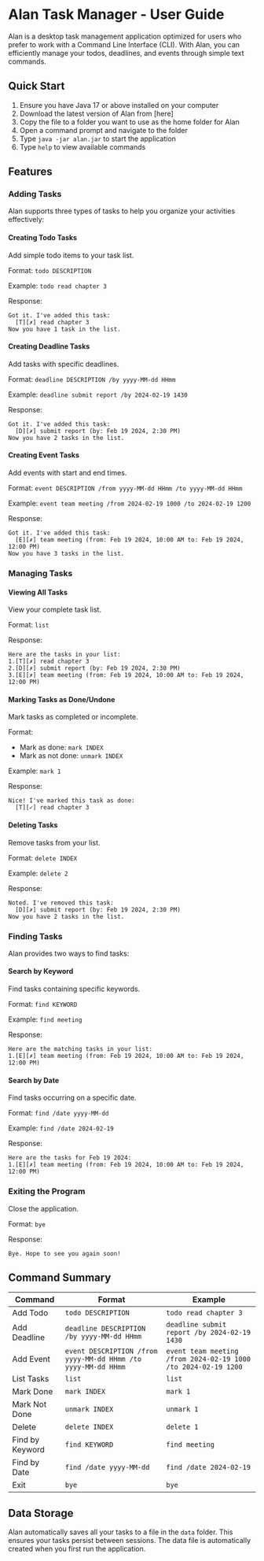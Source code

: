 # Alan Task Manager - User Guide

Alan is a desktop task management application optimized for users who prefer to work with a Command Line Interface (CLI). With Alan, you can efficiently manage your todos, deadlines, and events through simple text commands.

## Quick Start

1. Ensure you have Java 17 or above installed on your computer
2. Download the latest version of Alan from [here]
3. Copy the file to a folder you want to use as the home folder for Alan
4. Open a command prompt and navigate to the folder
5. Type `java -jar alan.jar` to start the application
6. Type `help` to view available commands

## Features

### Adding Tasks

Alan supports three types of tasks to help you organize your activities effectively:

#### Creating Todo Tasks

Add simple todo items to your task list.

Format: `todo DESCRIPTION`

Example: `todo read chapter 3`

Response:
```
Got it. I've added this task:
  [T][✗] read chapter 3
Now you have 1 task in the list.
```

#### Creating Deadline Tasks

Add tasks with specific deadlines.

Format: `deadline DESCRIPTION /by yyyy-MM-dd HHmm`

Example: `deadline submit report /by 2024-02-19 1430`

Response:
```
Got it. I've added this task:
  [D][✗] submit report (by: Feb 19 2024, 2:30 PM)
Now you have 2 tasks in the list.
```

#### Creating Event Tasks

Add events with start and end times.

Format: `event DESCRIPTION /from yyyy-MM-dd HHmm /to yyyy-MM-dd HHmm`

Example: `event team meeting /from 2024-02-19 1000 /to 2024-02-19 1200`

Response:
```
Got it. I've added this task:
  [E][✗] team meeting (from: Feb 19 2024, 10:00 AM to: Feb 19 2024, 12:00 PM)
Now you have 3 tasks in the list.
```

### Managing Tasks

#### Viewing All Tasks

View your complete task list.

Format: `list`

Response:
```
Here are the tasks in your list:
1.[T][✗] read chapter 3
2.[D][✗] submit report (by: Feb 19 2024, 2:30 PM)
3.[E][✗] team meeting (from: Feb 19 2024, 10:00 AM to: Feb 19 2024, 12:00 PM)
```

#### Marking Tasks as Done/Undone

Mark tasks as completed or incomplete.

Format:
- Mark as done: `mark INDEX`
- Mark as not done: `unmark INDEX`

Example: `mark 1`

Response:
```
Nice! I've marked this task as done:
  [T][✓] read chapter 3
```

#### Deleting Tasks

Remove tasks from your list.

Format: `delete INDEX`

Example: `delete 2`

Response:
```
Noted. I've removed this task:
  [D][✗] submit report (by: Feb 19 2024, 2:30 PM)
Now you have 2 tasks in the list.
```

### Finding Tasks

Alan provides two ways to find tasks:

#### Search by Keyword

Find tasks containing specific keywords.

Format: `find KEYWORD`

Example: `find meeting`

Response:
```
Here are the matching tasks in your list:
1.[E][✗] team meeting (from: Feb 19 2024, 10:00 AM to: Feb 19 2024, 12:00 PM)
```

#### Search by Date

Find tasks occurring on a specific date.

Format: `find /date yyyy-MM-dd`

Example: `find /date 2024-02-19`

Response:
```
Here are the tasks for Feb 19 2024:
1.[E][✗] team meeting (from: Feb 19 2024, 10:00 AM to: Feb 19 2024, 12:00 PM)
```

### Exiting the Program

Close the application.

Format: `bye`

Response:
```
Bye. Hope to see you again soon!
```

## Command Summary

| Command | Format | Example |
|---------|--------|---------|
| Add Todo | `todo DESCRIPTION` | `todo read chapter 3` |
| Add Deadline | `deadline DESCRIPTION /by yyyy-MM-dd HHmm` | `deadline submit report /by 2024-02-19 1430` |
| Add Event | `event DESCRIPTION /from yyyy-MM-dd HHmm /to yyyy-MM-dd HHmm` | `event team meeting /from 2024-02-19 1000 /to 2024-02-19 1200` |
| List Tasks | `list` | `list` |
| Mark Done | `mark INDEX` | `mark 1` |
| Mark Not Done | `unmark INDEX` | `unmark 1` |
| Delete | `delete INDEX` | `delete 1` |
| Find by Keyword | `find KEYWORD` | `find meeting` |
| Find by Date | `find /date yyyy-MM-dd` | `find /date 2024-02-19` |
| Exit | `bye` | `bye` |

## Data Storage

Alan automatically saves all your tasks to a file in the `data` folder. This ensures your tasks persist between sessions. The data file is automatically created when you first run the application.